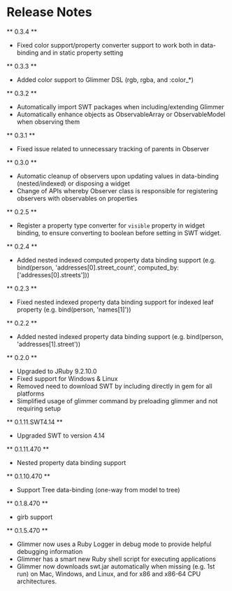 # Release Notes

** 0.3.4 **
- Fixed color support/property converter support to work both in data-binding and in static property setting

** 0.3.3 **
- Added color support to Glimmer DSL (rgb, rgba, and :color_*)

** 0.3.2 **
- Automatically import SWT packages when including/extending Glimmer
- Automatically enhance objects as ObservableArray or ObservableModel when observing them

** 0.3.1 **
- Fixed issue related to unnecessary tracking of parents in Observer

** 0.3.0 **
- Automatic cleanup of observers upon updating values in data-binding (nested/indexed) or disposing a widget
- Change of APIs whereby Observer class is responsible for registering observers with observables on properties

** 0.2.5 **
- Register a property type converter for `visible` property in widget binding, to ensure converting to boolean before setting in SWT widget.

** 0.2.4 **
- Added nested indexed computed property data binding support (e.g. bind(person, 'addresses[0].street_count', computed_by: ['addresses[0].streets']))

** 0.2.3 **
- Fixed nested indexed property data binding support for indexed leaf property (e.g. bind(person, 'names[1]'))

** 0.2.2 **
- Added nested indexed property data binding support (e.g. bind(person, 'addresses[1].street'))

** 0.2.0 **
- Upgraded to JRuby 9.2.10.0
- Fixed support for Windows & Linux
- Removed need to download SWT by including directly in gem for all platforms
- Simplified usage of glimmer command by preloading glimmer and not requiring setup

** 0.1.11.SWT4.14 **
- Upgraded SWT to version 4.14

** 0.1.11.470 **
- Nested property data binding support

** 0.1.10.470 **
- Support Tree data-binding (one-way from model to tree)

** 0.1.8.470 **
- girb support

** 0.1.5.470 **
- Glimmer now uses a Ruby Logger in debug mode to provide helpful debugging information
- Glimmer has a smart new Ruby shell script for executing applications
- Glimmer now downloads swt.jar automatically when missing (e.g. 1st run) on Mac, Windows, and Linux, and for x86 and x86-64 CPU architectures.

